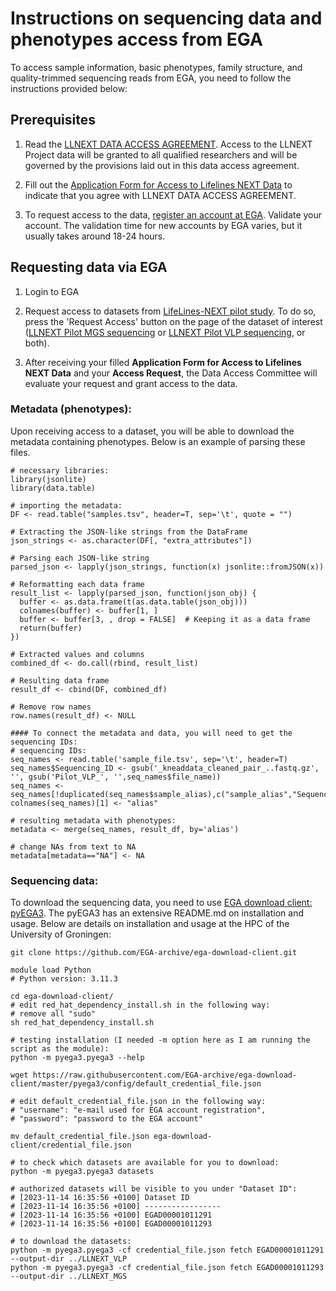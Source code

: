 # Instructions on sequencing data and phenotypes access from EGA

To access sample information, basic phenotypes, family structure, and quality-trimmed sequencing reads from EGA, you need to follow the instructions provided below:

## Prerequisites
1. Read the [LLNEXT DATA ACCESS AGREEMENT](https://groningenmicrobiome.org/?page_id=2598). Access to the LLNEXT Project data will be granted 
to all qualified researchers and will be governed by the provisions laid out in this data access agreement.

2. Fill out the [Application Form for Access to Lifelines NEXT Data](https://docs.google.com/forms/d/e/1FAIpQLScUaLZk6Smz66EAqgb0JmzyXLPF3V9mHdvWEuL98qT4yF1j5g/viewform) to indicate that you agree with LLNEXT DATA ACCESS AGREEMENT.

3. To request access to the data, [register an account at EGA](https://ega-archive.org/register/). Validate your account. The validation time for new accounts by EGA varies, but it usually takes around 18-24 hours.

## Requesting data via EGA
1. Login to EGA
   
2. Request access to datasets from [LifeLines-NEXT pilot study](https://ega-archive.org/studies/EGAS00001005969). To do so, press the 'Request Access' button on the page of the dataset of interest ([LLNEXT Pilot MGS sequencing](https://ega-archive.org/datasets/EGAD00001011293) or [LLNEXT Pilot VLP sequencing](https://ega-archive.org/datasets/EGAD00001011291), or both).

3. After receiving your filled **Application Form for Access to Lifelines NEXT Data** and your **Access Request**, the Data Access Committee will evaluate your request and grant access to the data.

### Metadata (phenotypes):
Upon receiving access to a dataset, you will be able to download the metadata containing phenotypes. Below is an example of parsing these files.

```
# necessary libraries:
library(jsonlite)
library(data.table)

# importing the metadata:
DF <- read.table("samples.tsv", header=T, sep='\t', quote = "")

# Extracting the JSON-like strings from the DataFrame
json_strings <- as.character(DF[, "extra_attributes"])

# Parsing each JSON-like string
parsed_json <- lapply(json_strings, function(x) jsonlite::fromJSON(x))

# Reformatting each data frame
result_list <- lapply(parsed_json, function(json_obj) {
  buffer <- as.data.frame(t(as.data.table(json_obj)))
  colnames(buffer) <- buffer[1, ]
  buffer <- buffer[3, , drop = FALSE]  # Keeping it as a data frame
  return(buffer)
})

# Extracted values and columns
combined_df <- do.call(rbind, result_list)

# Resulting data frame
result_df <- cbind(DF, combined_df)

# Remove row names
row.names(result_df) <- NULL

#### To connect the metadata and data, you will need to get the sequencing IDs:
# sequencing IDs:
seq_names <- read.table('sample_file.tsv', sep='\t', header=T)
seq_names$Sequencing_ID <- gsub('_kneaddata_cleaned_pair_..fastq.gz', '', gsub('Pilot_VLP_', '',seq_names$file_name))
seq_names <- seq_names[!duplicated(seq_names$sample_alias),c("sample_alias","Sequencing_ID")]
colnames(seq_names)[1] <- "alias"

# resulting metadata with phenotypes:
metadata <- merge(seq_names, result_df, by='alias')

# change NAs from text to NA
metadata[metadata=="NA"] <- NA

```

### Sequencing data:

To download the sequencing data, you need to use [EGA download client: pyEGA3](https://github.com/EGA-archive/ega-download-client). The pyEGA3 has an extensive README.md on installation and usage. Below are details on installation and usage at the HPC of the University of Groningen:

```
git clone https://github.com/EGA-archive/ega-download-client.git

module load Python
# Python version: 3.11.3

cd ega-download-client/
# edit red_hat_dependency_install.sh in the following way:
# remove all "sudo"
sh red_hat_dependency_install.sh

# testing installation (I needed -m option here as I am running the script as the module):
python -m pyega3.pyega3 --help

wget https://raw.githubusercontent.com/EGA-archive/ega-download-client/master/pyega3/config/default_credential_file.json

# edit default_credential_file.json in the following way:
# "username": "e-mail used for EGA account registration",
# "password": "password to the EGA account"

mv default_credential_file.json ega-download-client/credential_file.json

# to check which datasets are available for you to download:
python -m pyega3.pyega3 datasets

# authorized datasets will be visible to you under "Dataset ID":
# [2023-11-14 16:35:56 +0100] Dataset ID
# [2023-11-14 16:35:56 +0100] -----------------
# [2023-11-14 16:35:56 +0100] EGAD00001011291
# [2023-11-14 16:35:56 +0100] EGAD00001011293

# to download the datasets:
python -m pyega3.pyega3 -cf credential_file.json fetch EGAD00001011291 --output-dir ../LLNEXT_VLP
python -m pyega3.pyega3 -cf credential_file.json fetch EGAD00001011293 --output-dir ../LLNEXT_MGS

```


